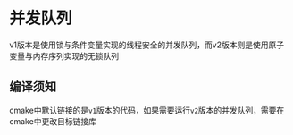 # 并发队列

v1版本是使用锁与条件变量实现的线程安全的并发队列，而v2版本则是使用原子变量与内存序列实现的无锁队列

## 编译须知

cmake中默认链接的是`v1`版本的代码，如果需要运行`v2`版本的并发队列，需要在cmake中更改目标链接库

